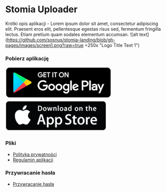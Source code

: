 # Stomia Uploader
Krótki opis aplikacji - Lorem ipsum dolor sit amet, consectetur adipiscing elit. Praesent eros elit, pellentesque egestas risus sed, fermentum fringilla lectus. Etiam pretium quam sodales elementum accumsan.
![alt text](https://github.com/sosnus/stomia-landing/blob/gh-pages/images/screen1.png?raw=true =250x "Logo Title Text 1")

### Pobierz aplikację
[![Google Play](https://github.com/sosnus/stomia-landing/blob/gh-pages/images/download-android.png?raw=true)](https://play.google.com/store?hl=pl&gl=US)
[![App Store](https://github.com/sosnus/stomia-landing/blob/gh-pages/images/download-ios.png?raw=true)](https://www.apple.com/pl/ios/app-store/)
### Pliki
* [Polityka prywatności](https://github.com/sosnus/stomia-landing/blob/gh-pages/documents/Stomia-polityka.pdf)
* [Regulamin aplikacji](https://github.com/sosnus/stomia-landing/blob/gh-pages/documents/Stomia-regulamin.pdf)
### Przywracanie hasła
* [Przywracanie hasła](/documents/pass-restore.md)

